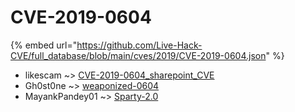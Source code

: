 # CVE-2019-0604
{% embed url="https://github.com/Live-Hack-CVE/full_database/blob/main/cves/2019/CVE-2019-0604.json" %}

* likescam ~> [CVE-2019-0604_sharepoint_CVE](https://www.alice-snow.ru/2019/database/cve-2019-0604/cve-2019-0604_sharepoint_cve-likescam)
* Gh0st0ne ~> [weaponized-0604](https://www.alice-snow.ru/2019/database/cve-2019-0604/weaponized-0604-gh0st0ne)
* MayankPandey01 ~> [Sparty-2.0](https://www.alice-snow.ru/2019/database/cve-2019-0604/sparty-2.0-mayankpandey01)